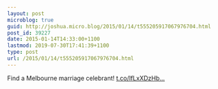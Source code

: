 ```yaml
---
layout: post
microblog: true
guid: http://joshua.micro.blog/2015/01/14/t555205917067976704.html
post_id: 39227
date: 2015-01-14T14:33:00+1100
lastmod: 2019-07-30T17:41:39+1100
type: post
url: /2015/01/14/t555205917067976704.html
---
```

Find a Melbourne marriage celebrant! [t.co/lfLxXDzHb...](http://t.co/lfLxXDzHbH)
